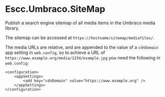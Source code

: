 # Escc.Umbraco.SiteMap

Publish a search engine sitemap of all media items in the Umbraco media library.

The sitemap can be accessed at `https://hostname/sitemap/mediafiles/`. 

The media URLs are relative, and are appended to the value of a `cdnDomain` app setting in `web.config`, so to achieve a URL of `https://www.example.org/media/1234/example.jpg` you need the following in `web.config`:

	<configuration>
		<appSettings>
			<add key="cdnDomain" value="https://www.example.org" />
		</appSettings>
	</configuration>